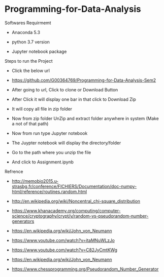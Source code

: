  # Programming-for-Data-Analysis

Softwares Requirmemt

 - Anaconda 5.3
    
 - python 3.7 version
    
 - Jupyter notebook package

Steps to run the Project

 - Click the below url 

 - https://github.com/G00364769/Programming-for-Data-Analysis-Sem2

 - After going to url, Click to clone or Download Button

 - After Click it will display one bar in that click to Download Zip

 - It will copy all file in zip folder

- Now from zip folder UnZip and extract folder anywhere in system (Make a not of that path)

 - Now from run type Jupyter notebook

 - The Juypter notebook will display the directory/folder 

 - Go to the path where you unzip the file 

 - And click to Assignment.ipynb

Refrence
 - http://memobio2015.u-strasbg.fr/conference/FICHIERS/Documentation/doc-numpy-html/reference/routines.random.html

- http://en.wikipedia.org/wiki/Noncentral_chi-square_distribution

 - https://www.khanacademy.org/computing/computer-science/cryptography/crypt/v/random-vs-pseudorandom-number-generators

 - https://en.wikipedia.org/wiki/John_von_Neumann

 - https://www.youtube.com/watch?v=itaMNuWLzJo

 - https://www.youtube.com/watch?v=C82JyCmtKWg

 - https://en.wikipedia.org/wiki/John_von_Neumann

 - https://www.chessprogramming.org/Pseudorandom_Number_Generator
